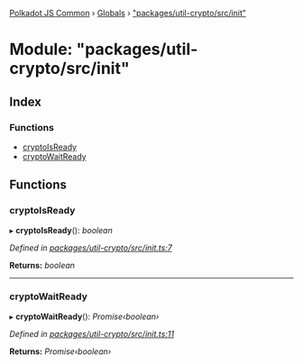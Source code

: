 [Polkadot JS Common](../README.md) › [Globals](../globals.md) › ["packages/util-crypto/src/init"](_packages_util_crypto_src_init_.md)

# Module: "packages/util-crypto/src/init"

## Index

### Functions

* [cryptoIsReady](_packages_util_crypto_src_init_.md#cryptoisready)
* [cryptoWaitReady](_packages_util_crypto_src_init_.md#cryptowaitready)

## Functions

###  cryptoIsReady

▸ **cryptoIsReady**(): *boolean*

*Defined in [packages/util-crypto/src/init.ts:7](https://github.com/polkadot-js/common/blob/61b57687/packages/util-crypto/src/init.ts#L7)*

**Returns:** *boolean*

___

###  cryptoWaitReady

▸ **cryptoWaitReady**(): *Promise‹boolean›*

*Defined in [packages/util-crypto/src/init.ts:11](https://github.com/polkadot-js/common/blob/61b57687/packages/util-crypto/src/init.ts#L11)*

**Returns:** *Promise‹boolean›*
